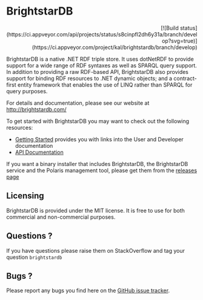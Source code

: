BrightstarDB
============

<div style="text-align:right">
[![Build status](https://ci.appveyor.com/api/projects/status/s8cinpfl2dh6y31a/branch/develop?svg=true)](https://ci.appveyor.com/project/kal/brightstardb/branch/develop)
</div>


BrightstarDB is a native .NET RDF triple store. It uses dotNetRDF to provide support for 
a wide range of RDF syntaxes as well as SPARQL query support. In addition to providing
a raw RDF-based API, BrightstarDB also provides support for binding RDF resources to
.NET dynamic objects; and a contract-first entity framework that enables the use of
LINQ rather than SPARQL for query purposes.

For details and documentation, please see our website at http://brightstardb.com/

To get started with BrightstarDB you may want to check out the following resources:
 * [Getting Started](http://brightstardb.readthedocs.org/en/latest/Getting_Started/) provides you with links into the User and Developer documentation
 * [API Documentation](http://brightstardb.com/api/latest/)
 
If you want a binary installer that includes BrightstarDB, the BrightstarDB service and the Polaris management tool, 
please get them from the [releases page](https://github.com/BrightstarDB/BrightstarDB/releases/latest)

Licensing
---------

BrightstarDB is provided under the MIT license. It is free to use for both commercial and non-commercial purposes.


Questions ?
-----------

If you have questions please raise them on StackOverflow and tag your question `brightstardb`

Bugs ?
------

Please report any bugs you find here on the [GitHub issue tracker](https://github.com/BrightstarDB/BrightstarDB/issues).
